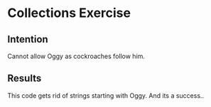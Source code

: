 
# Collections Exercise

## Intention

Cannot allow Oggy as cockroaches follow him.

## Results

This code gets rid of strings starting with Oggy. And its a success..
